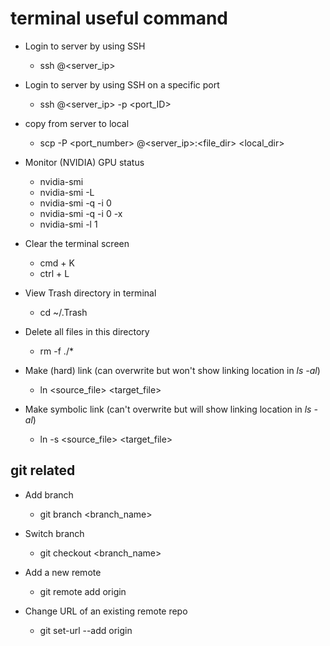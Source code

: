 # terminal useful command

- Login to server by using SSH  
  - ssh <username>@<server_ip>

- Login to server by using SSH on a specific port  
  - ssh <username>@<server_ip> -p <port_ID>

- copy from server to local  
  - scp -P <port_number> <username>@<server_ip>:<file_dir> <local_dir>

- Monitor (NVIDIA) GPU status  
  - nvidia-smi  
  - nvidia-smi -L  
  - nvidia-smi -q -i 0  
  - nvidia-smi -q -i 0 -x  
  - nvidia-smi -l 1

- Clear the terminal screen
  - cmd + K
  - ctrl + L

- View Trash directory in terminal
  - cd ~/.Trash

- Delete all files in this directory
  - rm -f ./*

- Make (hard) link (can overwrite but won't show linking location in _ls -al_)
  - ln <source_file> <target_file>

- Make symbolic link (can't overwrite but will show linking location in _ls -al_)
  - ln -s <source_file> <target_file>

## git related

- Add branch
  - git branch <branch_name>

- Switch branch
  - git checkout <branch_name>

- Add a new remote
  - git remote add origin <URL>

- Change URL of an existing remote repo
  - git set-url --add origin <URL>
